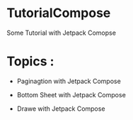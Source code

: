 # TutorialCompose
Some Tutorial with Jetpack Comopse

# Topics :

- Paginagtion with Jetpack Compose

- Bottom Sheet with Jetpack Compose

- Drawe with Jetpack Compose
